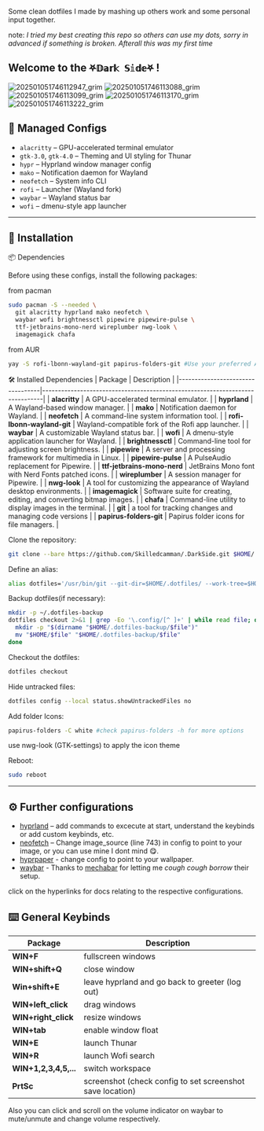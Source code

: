 
Some clean dotfiles I made by mashing up others work and some personal input together.

note: *I tried my best creating this repo so others can use my dots, sorry in advanced if something is broken. Afterall this was my first time*

## Welcome to the <code style="color : black">⛧𝔻𝕒𝕣𝕜 𝕊𝕚𝕕𝕖⛧</code> !

![202501051746112947_grim](https://github.com/user-attachments/assets/71ee84c8-da9a-478a-a6e7-f3868f06c024)
![202501051746113088_grim](https://github.com/user-attachments/assets/d6468b66-fa0b-4636-bd5a-2f575e24d733)
![202501051746113099_grim](https://github.com/user-attachments/assets/f4fac096-871f-441a-9672-3f89e5ea4049)
![202501051746113170_grim](https://github.com/user-attachments/assets/4eb810b9-f509-4f7c-8c9e-02b709533f5a)
![202501051746113222_grim](https://github.com/user-attachments/assets/123025b9-fdfb-41b1-8479-1714cac0ddc7)




## 📂 Managed Configs

- `alacritty` – GPU-accelerated terminal emulator
- `gtk-3.0`, `gtk-4.0` – Theming and UI styling for Thunar
- `hypr` – Hyprland window manager config
- `mako` – Notification daemon for Wayland
- `neofetch` – System info CLI
- `rofi` – Launcher (Wayland fork)
- `waybar` – Wayland status bar
- `wofi` – dmenu-style app launcher

---
## 🔧 Installation
📦 Dependencies

Before using these configs, install the following packages:

from pacman
```bash
sudo pacman -S --needed \
  git alacritty hyprland mako neofetch \
  waybar wofi brightnessctl pipewire pipewire-pulse \
  ttf-jetbrains-mono-nerd wireplumber nwg-look \
  imagemagick chafa
```
from AUR
```bash
yay -S rofi-lbonn-wayland-git papirus-folders-git #Use your preferred AUR manager
```
🛠️ Installed Dependencies
| Package                          | Description                                                                  |
|----------------------------------|------------------------------------------------------------------------------|
| **alacritty**                    | A GPU-accelerated terminal emulator.                                         |
| **hyprland**                     | A Wayland-based window manager.                                              |
| **mako**                         | Notification daemon for Wayland.                                             |
| **neofetch**                     | A command-line system information tool.                                      |
| **rofi-lbonn-wayland-git**       | Wayland-compatible fork of the Rofi app launcher.                            |
| **waybar**                       | A customizable Wayland status bar.                                           |
| **wofi**                         | A dmenu-style application launcher for Wayland.                              |
| **brightnessctl**                | Command-line tool for adjusting screen brightness.                           |
| **pipewire**                     | A server and processing framework for multimedia in Linux.                   |
| **pipewire-pulse**               | A PulseAudio replacement for Pipewire.                                       |
| **ttf-jetbrains-mono-nerd**      | JetBrains Mono font with Nerd Fonts patched icons.                           |
| **wireplumber**                  | A session manager for Pipewire.                                              |
| **nwg-look**                     | A tool for customizing the appearance of Wayland desktop environments.       |
| **imagemagick**                  | Software suite for creating, editing, and converting bitmap images.          |
| **chafa**                        | Command-line utility to display images in the terminal.                      |
| **git**                          | a tool for tracking changes and managing code versions                       |
| **papirus-folders-git**          | Papirus folder icons for file managers.                                      |

Clone the repository:
```bash
git clone --bare https://github.com/Skilledcamman/.DarkSide.git $HOME/.dotfiles
```

Define an alias:
```bash
alias dotfiles='/usr/bin/git --git-dir=$HOME/.dotfiles/ --work-tree=$HOME'
```

Backup dotfiles(if necessary):
```bash
mkdir -p ~/.dotfiles-backup
dotfiles checkout 2>&1 | grep -Eo '\.config/[^ ]+' | while read file; do
  mkdir -p "$(dirname "$HOME/.dotfiles-backup/$file")"
  mv "$HOME/$file" "$HOME/.dotfiles-backup/$file"
done
```

Checkout the dotfiles:
```bash
dotfiles checkout
```

Hide untracked files:
```bash
dotfiles config --local status.showUntrackedFiles no
```

Add folder Icons:
```bash
papirus-folders -C white #check papirus-folders -h for more options
```
use nwg-look (GTK-settings) to apply the icon theme

Reboot:
```bash
sudo reboot
```
---

## ⚙️ Further configurations
- [hyprland](https://wiki.hyprland.org/Configuring/) – add commands to excecute at start, understand the keybinds or add custom keybinds, etc.
- [neofetch](https://github.com/dylanaraps/neofetch) – Change image_source (line 743) in config to point to your image, or you can use mine I dont mind 😋.
- [hyprpaper](https://wiki.hyprland.org/Hypr-Ecosystem/hyprpaper/) - change config to point to your wallpaper.
- [waybar](https://github.com/Alexays/Waybar) - Thanks to [mechabar](https://github.com/sejjy/mechabar) for letting me *cough cough borrow* their setup.

click on the hyperlinks for docs relating to the respective configurations.

## ⌨️ General Keybinds
| Package                          | Description                                                                  |
|----------------------------------|------------------------------------------------------------------------------|
| **WIN+F**                        | fullscreen windows                                                           |
| **WIN+shift+Q**                  | close window                                                                 |
| **Win+shift+E**                  | leave hyprland and go back to greeter (log out)                              |
| **WIN+left_click**               | drag windows                                                                 |
| **WIN+right_click**              | resize windows                                                               |  
| **WIN+tab**                      | enable window float                                                          |
| **WIN+E**                        | launch Thunar                                                                |
| **WIN+R**                        | launch Wofi search                                                           |
| **WIN+1,2,3,4,5,...**            | switch workspace                                                             |
| **PrtSc**                        | screenshot (check config to set screenshot save location)                    |


Also you can click and scroll on the volume indicator on waybar to mute/unmute and change volume respectively.

